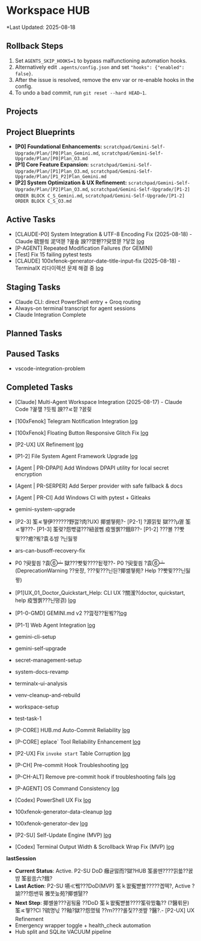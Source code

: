 ﻿# Workspace HUB

\*Last Updated: 2025-08-18

## Rollback Steps

1. Set `AGENTS_SKIP_HOOKS=1` to bypass malfunctioning automation hooks.
2. Alternatively edit `.agents/config.json` and set `"hooks": {"enabled": false}`.
3. After the issue is resolved, remove the env var or re-enable hooks in the config.
4. To undo a bad commit, run `git reset --hard HEAD~1`.

## Projects

## Project Blueprints

- **[P0] Foundational Enhancements:** `scratchpad/Gemini-Self-Upgrade/Plan/[P0]Plan_Gemini.md`, `scratchpad/Gemini-Self-Upgrade/Plan/[P0]Plan_O3.md`
- **[P1] Core Feature Expansion:** `scratchpad/Gemini-Self-Upgrade/Plan/[P1]Plan_O3.md`, `scratchpad/Gemini-Self-Upgrade/Plan/[P1_P2]Plan_Gemini.md`
- **[P2] System Optimization & UX Refinement:** `scratchpad/Gemini-Self-Upgrade/Plan/[P2]Plan_O3.md`, `scratchpad/Gemini-Self-Upgrade/[P1-2] ORDER BLOCK C_S_Gemini.md`, `scratchpad/Gemini-Self-Upgrade/[P1-2] ORDER BLOCK C_S_O3.md`

## Active Tasks
- [CLAUDE-P0] System Integration & UTF-8 Encoding Fix (2025-08-18) - Claude 硫붿씤 泥댁젣 ?꾪솚 諛??몄퐫??臾몄젣 ?닿껐 [log](docs/tasks/claude-system-integration/action_plan.md)
- [P-AGENT] Repeated Modification Failures (for GEMINI)
- [Test] Fix 15 failing pytest tests
- [CLAUDE] 100xfenok-generator-date-title-input-fix (2025-08-18) - TerminalX 리다이렉션 문제 해결 중 [log](docs/tasks/100xfenok-generator-date-title-input-fix/log.md)

## Staging Tasks
- Claude CLI: direct PowerShell entry + Groq routing
- Always-on terminal transcript for agent sessions
- Claude Integration Complete

## Planned Tasks

## Paused Tasks

- vscode-integration-problem

## Completed Tasks
- [Claude] Multi-Agent Workspace Integration (2025-08-17) - Claude Code ?꾩쟾 ?듯빀 諛??ㅼ젙 ?꾨즺
- [100xFenok] Telegram Notification Integration [log](docs/tasks/100xfenok-telegram-notification/log.md)
- [100xFenok] Floating Button Responsive Glitch Fix [log](docs/tasks/100xfenok-floating-button-responsive-glitch/log.md)
- [P2-UX] UX Refinement [log](docs/tasks/ux-refinement/log.md)
- [P1-2] File System Agent Framework Upgrade [log](docs/tasks/file-agent-framework-upgrade/log.md)
- [Agent | PR-DPAPI] Add Windows DPAPI utility for local secret encryption
- [Agent | PR-SERPER] Add Serper provider with safe fallback & docs
- [Agent | PR-CI] Add Windows CI with pytest + Gitleaks

- gemini-system-upgrade

- [P2-3] 筌ㅼ뮇伊??????野껋?肉?UX) 揶쏆뮇苑?- [P2-1] ?源낅뮟 獄???μ몛 筌ㅼ뮇???- [P1-3] 筌렺?怨뺛걟???紐꾨뻼 疫꿸퀡??餓Β??- [P1-2] ???뵬 ??뽯뮞???癒?뵠?袁る뱜 ?닌딇뀧

- ars-can-busoff-recovery-fix
- P0 ?臾믩씜 ?袁⑥┷ 獄???뽯뮞????됱젟??- P0 ?臾믩씜 ?袁⑥┷ (DeprecationWarning ??욧퍙, ???뮞???닌듼?揶쏆뮇苑? Help ??뽯뮞???닌딇뀧)
- [P1]UX_01_Doctor_Quickstart_Help: CLI UX ?關湲?(doctor, quickstart, help 疫꿸퀡???닌뗭겱) [log](docs/tasks/gemini-cli-ux-enhancement/log.md)
- [P1-0-GMD] GEMINI.md v2 ??껊젃??됱뵠??[log](docs/tasks/gemini-md-v2/log.md)
- [P1-1] Web Agent Integration [log](docs/tasks/web-agent-integration/log.md)
- gemini-cli-setup
- gemini-self-upgrade
- secret-management-setup
- system-docs-revamp
- terminalx-ui-analysis
- venv-cleanup-and-rebuild
- workspace-setup
- test-task-1
- [P-CORE] HUB.md Auto-Commit Reliability [log](docs/tasks/core-hub-auto-commit-reliability/log.md)
- [P-CORE] eplace` Tool Reliability Enhancement [log](docs/tasks/core-replace-tool-reliability/log.md)
- [P2-UX] Fix `invoke start` Table Corruption [log](docs/tasks/ux-fix-invoke-start-corruption/log.md)

- [P-CH] Pre-commit Hook Troubleshooting [log](docs/tasks/pre-commit-hook-troubleshooting/log.md)
- [P-CH-ALT] Remove pre-commit hook if troubleshooting fails [log](docs/tasks/pre-commit-hook-alternative/log.md)
- [P-AGENT] OS Command Consistency [log](docs/tasks/agent-os-command-consistency/log.md)
- [Codex] PowerShell UX Fix [log](docs/tasks/codex-powershell-ux-fix/log.md)
- 100xfenok-generator-data-cleanup [log](docs/tasks/100xfenok-generator-data-cleanup/log.md)
- 100xfenok-generator-dev [log](docs/tasks/100xfenok-generator-dev/log.md)

- [P2-SU] Self-Update Engine (MVP) [log](docs/tasks/self-update-engine/log.md)
- [Codex] Terminal Output Width & Scrollback Wrap Fix (MVP) [log](docs/tasks/codex-terminal-output-wrap/log.md)

__lastSession__

- **Current Status**: Active. P2-SU DoD 癰귣떯而?獄?HUB 筌롫뗀????낅쑓??꾨뱜 筌욊쑵六?餓?
- **Last Action**: P2-SU 嚥≪뮄???DoD(MVP) 筌ｋ똾寃뺟뵳?????곕떽?, Active ?諭???怨밴묶 雅뚯눘苑?揶쏄퉮??
- **Next Step**: 揶쏄쑬???귐됰윮 ??DoD 筌ｋ똾寃뺟뵳????筌띾뜄龜?? (?醫뤾문) 筌ㅼ뮇??CI ?硫명닋 ??釉?獄??怨몄뒠 ??ｍ????롫짗??곗쨮 ?醫?.- [P2-UX] UX Refinement
- Emergency wrapper toggle + health_check automation
- Hub split and SQLite VACUUM pipeline

